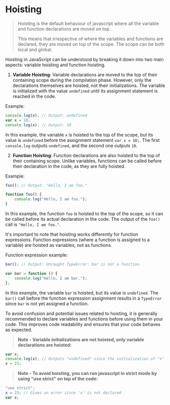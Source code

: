 # Hoisting

> Hoisting is the default behaviour of javascript where all the variable and function declarations are moved on top.
>
> This means that irrespective of where the variables and functions are declared, they are moved on top of the scope. The scope can be both local and global.



Hoisting in JavaScript can be understood by breaking it down into two main aspects: variable hoisting and function hoisting.

1. **Variable Hoisting**:
   Variable declarations are moved to the top of their containing scope during the compilation phase. However, only the declarations themselves are hoisted, not their initializations. The variable is initialized with the value `undefined` until its assignment statement is reached in the code.

Example:

```javascript
console.log(x); // Output: undefined
var x = 10;
console.log(x); // Output: 10
```

In this example, the variable `x` is hoisted to the top of the scope, but its value is `undefined` before the assignment statement `var x = 10;`. The first `console.log` outputs `undefined`, and the second one outputs `10`.

2. **Function Hoisting**:
   Function declarations are also hoisted to the top of their containing scope. Unlike variables, functions can be called before their declaration in the code, as they are fully hoisted.

Example:

```javascript
foo(); // Output: "Hello, I am foo."

function foo() {
	console.log("Hello, I am foo.");
}
```

In this example, the function `foo` is hoisted to the top of the scope, so it can be called before its actual declaration in the code. The output of the `foo()` call is `"Hello, I am foo."`.

It's important to note that hoisting works differently for function expressions. Function expressions (where a function is assigned to a variable) are hoisted as variables, not as functions.

Function expression example:

```javascript
bar(); // Output: Uncaught TypeError: bar is not a function

var bar = function () {
	console.log("Hello, I am bar.");
};
```

In this example, the variable `bar` is hoisted, but its value is `undefined`. The `bar()` call before the function expression assignment results in a `TypeError` since `bar` is not yet assigned a function.

To avoid confusion and potential issues related to hoisting, it is generally recommended to declare variables and functions before using them in your code. This improves code readability and ensures that your code behaves as expected.


> **Note - Variable initializations are not hoisted, only variable declarations are hoisted:**

```javascript
var x;
console.log(x); // Outputs "undefined" since the initialization of "x" is not hoisted
x = 23;
```


> **Note - To avoid hoisting, you can run javascript in strict mode by using “use strict” on top of the code:**

```javascript
"use strict";
x = 23; // Gives an error since 'x' is not declared
var x; 

```
